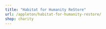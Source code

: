 ```yaml
---
title: "Habitat for Humanity ReStore"
url: /appleton/habitat-for-humanity-restore/
shop: charity
---
```

